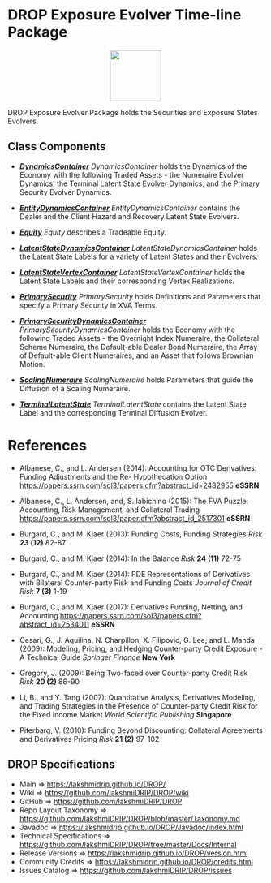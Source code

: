 # DROP Exposure Evolver Time-line Package

<p align="center"><img src="https://github.com/lakshmiDRIP/DROP/blob/master/DRIP_Logo.gif?raw=true" width="100"></p>

DROP Exposure Evolver Package holds the Securities and Exposure States Evolvers.

## Class Components

 * [***DynamicsContainer***](https://github.com/lakshmiDRIP/DROP/tree/master/src/main/java/org/drip/exposure/evolver/DynamicsContainer.java)
 <i>DynamicsContainer</i> holds the Dynamics of the Economy with the following Traded Assets - the Numeraire
 Evolver Dynamics, the Terminal Latent State Evolver Dynamics, and the Primary Security Evolver Dynamics.

 * [***EntityDynamicsContainer***](https://github.com/lakshmiDRIP/DROP/tree/master/src/main/java/org/drip/exposure/evolver/EntityDynamicsContainer.java)
 <i>EntityDynamicsContainer</i> contains the Dealer and the Client Hazard and Recovery Latent State Evolvers.

 * [***Equity***](https://github.com/lakshmiDRIP/DROP/tree/master/src/main/java/org/drip/exposure/evolver/Equity.java)
 <i>Equity</i> describes a Tradeable Equity.

 * [***LatentStateDynamicsContainer***](https://github.com/lakshmiDRIP/DROP/tree/master/src/main/java/org/drip/exposure/evolver/LatentStateDynamicsContainer.java)
 <i>LatentStateDynamicsContainer</i> holds the Latent State Labels for a variety of Latent States and their
 Evolvers.

 * [***LatentStateVertexContainer***](https://github.com/lakshmiDRIP/DROP/tree/master/src/main/java/org/drip/exposure/evolver/LatentStateVertexContainer.java)
 <i>LatentStateVertexContainer</i> holds the Latent State Labels and their corresponding Vertex Realizations.

 * [***PrimarySecurity***](https://github.com/lakshmiDRIP/DROP/tree/master/src/main/java/org/drip/exposure/evolver/PrimarySecurity.java)
 <i>PrimarySecurity</i> holds Definitions and Parameters that specify a Primary Security in XVA Terms.

 * [***PrimarySecurityDynamicsContainer***](https://github.com/lakshmiDRIP/DROP/tree/master/src/main/java/org/drip/exposure/evolver/PrimarySecurityDynamicsContainer.java)
 <i>PrimarySecurityDynamicsContainer</i> holds the Economy with the following Traded Assets - the Overnight
 Index Numeraire, the Collateral Scheme Numeraire, the Default-able Dealer Bond Numeraire, the Array of
 Default-able Client Numeraires, and an Asset that follows Brownian Motion.

 * [***ScalingNumeraire***](https://github.com/lakshmiDRIP/DROP/tree/master/src/main/java/org/drip/exposure/evolver/ScalingNumeraire.java)
 <i>ScalingNumeraire</i> holds Parameters that guide the Diffusion of a Scaling Numeraire.

 * [***TerminalLatentState***](https://github.com/lakshmiDRIP/DROP/tree/master/src/main/java/org/drip/exposure/evolver/TerminalLatentState.java)
 <i>TerminalLatentState</i> contains the Latent State Label and the corresponding Terminal Diffusion Evolver.


# References

 * Albanese, C., and L. Andersen (2014): Accounting for OTC Derivatives: Funding Adjustments and the Re-
 Hypothecation Option https://papers.ssrn.com/sol3/papers.cfm?abstract_id=2482955 <b>eSSRN</b>

 * Albanese, C., L. Andersen, and, S. Iabichino (2015): The FVA Puzzle: Accounting, Risk Management, and
 Collateral Trading https://papers.ssrn.com/sol3/paper.cfm?abstract_id_2517301 <b>eSSRN</b>

 * Burgard, C., and M. Kjaer (2013): Funding Costs, Funding Strategies <i>Risk</i> <b>23 (12)</b> 82-87

 * Burgard, C., and M. Kjaer (2014): In the Balance <i>Risk</i> <b>24 (11)</b> 72-75

 * Burgard, C., and M. Kjaer (2014): PDE Representations of Derivatives with Bilateral Counter-party Risk and
 	Funding Costs <i>Journal of Credit Risk</i> <b>7 (3)</b> 1-19

 * Burgard, C., and M. Kjaer (2017): Derivatives Funding, Netting, and Accounting
 https://papers.ssrn.com/sol3/papers.cfm?abstract_id=2534011 <b>eSSRN</b>

 * Cesari, G., J. Aquilina, N. Charpillon, X. Filipovic, G. Lee, and L. Manda (2009): Modeling, Pricing, and
 Hedging Counter-party Credit Exposure - A Technical Guide <i>Springer Finance</i> <b>New York</b>

 * Gregory, J. (2009): Being Two-faced over Counter-party Credit Risk <i>Risk</i> <b>20 (2)</b> 86-90

 * Li, B., and Y. Tang (2007): Quantitative Analysis, Derivatives Modeling, and Trading Strategies in the
  Presence of Counter-party Credit Risk for the Fixed Income Market <i>World Scientific Publishing </i>
  <b>Singapore</b>

 * Piterbarg, V. (2010): Funding Beyond Discounting: Collateral Agreements and Derivatives Pricing
 	<i>Risk</i> <b>21 (2)</b> 97-102


## DROP Specifications

 * Main                     => https://lakshmidrip.github.io/DROP/
 * Wiki                     => https://github.com/lakshmiDRIP/DROP/wiki
 * GitHub                   => https://github.com/lakshmiDRIP/DROP
 * Repo Layout Taxonomy     => https://github.com/lakshmiDRIP/DROP/blob/master/Taxonomy.md
 * Javadoc                  => https://lakshmidrip.github.io/DROP/Javadoc/index.html
 * Technical Specifications => https://github.com/lakshmiDRIP/DROP/tree/master/Docs/Internal
 * Release Versions         => https://lakshmidrip.github.io/DROP/version.html
 * Community Credits        => https://lakshmidrip.github.io/DROP/credits.html
 * Issues Catalog           => https://github.com/lakshmiDRIP/DROP/issues
